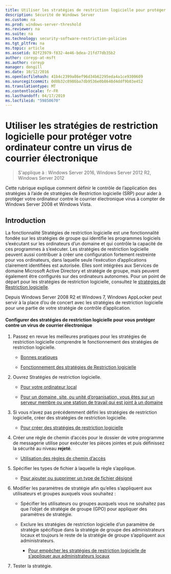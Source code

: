 ```yaml
---
title: Utiliser les stratégies de restriction logicielle pour protéger votre ordinateur contre un virus de courrier électronique
description: Sécurité de Windows Server
ms.custom: na
ms.prod: windows-server-threshold
ms.reviewer: na
ms.suite: na
ms.technology: security-software-restriction-policies
ms.tgt_pltfrm: na
ms.topic: article
ms.assetid: 02f23979-f832-4e46-bdea-21fd77db35b2
author: coreyp-at-msft
ms.author: coreyp
manager: dongill
ms.date: 10/12/2016
ms.openlocfilehash: 41b4c2399a86ef96d34b62295eda4a1ce9300609
ms.sourcegitcommit: 0d0b32c8986ba7db9536e0b8648d4ddf9b03e452
ms.translationtype: MT
ms.contentlocale: fr-FR
ms.lasthandoff: 04/17/2019
ms.locfileid: "59850670"
---
```

# <a name="use-software-restriction-policies-to-help-protect-your-computer-against-an-email-virus"></a>Utiliser les stratégies de restriction logicielle pour protéger votre ordinateur contre un virus de courrier électronique

>S'applique à : Windows Server 2016, Windows Server 2012 R2, Windows Server 2012

Cette rubrique explique comment définir le contrôle de l’application des stratégies à l’aide de stratégies de Restriction logicielle (SRP) pour aider à protéger votre ordinateur contre le courrier électronique virus à compter de Windows Server 2008 et Windows Vista.

## <a name="introduction"></a>Introduction
La fonctionnalité Stratégies de restriction logicielle est une fonctionnalité fondée sur les stratégies de groupe qui identifie les programmes logiciels s’exécutant sur les ordinateurs d’un domaine et qui contrôle la capacité de ces programmes à s’exécuter. Les stratégies de restriction logicielle peuvent aussi contribuer à créer une configuration fortement restreinte pour vos ordinateurs, dans laquelle seule l’exécution d’applications clairement identifiées est autorisée. Elles sont intégrées aux Services de domaine Microsoft Active Directory et stratégie de groupe, mais peuvent également être configurés sur des ordinateurs autonomes. Pour un point de départ pour les stratégies de restriction logicielle, consultez le [stratégies de Restriction logicielle](software-restriction-policies.md).

Depuis Windows Server 2008 R2 et Windows 7, Windows AppLocker peut servir à la place d’ou de concert avec les stratégies de restriction logicielle pour une partie de votre stratégie de contrôle d’application. 

#### <a name="configure-srp-to-help-protect-against-an-e-mail-virus"></a>Configurer des stratégies de restriction logicielle pour vous protéger contre un virus de courrier électronique

1.  Passez en revue les meilleures pratiques pour les stratégies de restriction logicielle comprendre le fonctionnement des stratégies de restriction logicielle.

    -   [Bonnes pratiques](software-restriction-policies-technical-overview.md#BKMK_Best_Practices)

    -   [Fonctionnement des stratégies de Restriction logicielle](https://technet.microsoft.com/library/cc786941(v=WS.10).aspx)

2.  Ouvrez Stratégies de restriction logicielle.

    -   [Pour votre ordinateur local](administer-software-restriction-policies.md#BKMK_1)

    -   [Pour un domaine, site, ou unité d’organisation, vous êtes sur un serveur membre ou une station de travail qui est joint à un domaine](administer-software-restriction-policies.md#BKMK_2)

3.  Si vous n’avez pas précédemment défini les stratégies de restriction logicielle, créer des stratégies de restriction logicielle.

    -   [Pour créer des stratégies de restriction logicielle](administer-software-restriction-policies.md#BKMK_Create_SRP)

4.  Créer une règle de chemin d’accès pour le dossier de votre programme de messagerie utilise pour exécuter les pièces jointes et puis définissez la sécurité au niveau **rejeté**.

    -   [Utilisation des règles de chemin d’accès](work-with-software-restriction-policies-rules.md#BKMK_Path_Rules)

5.  Spécifier les types de fichier à laquelle la règle s’applique.

    -   [Pour ajouter ou supprimer un type de fichier désigné](administer-software-restriction-policies.md#BKMK_Add_Del)

6.  Modifier les paramètres de stratégie afin qu’elles s’appliquent aux utilisateurs et groupes auxquels vous souhaitez :

    -   Spécifier les utilisateurs ou groupes auxquels vous ne souhaitez pas que l’objet de stratégie de groupe (GPO) pour appliquer des paramètres de stratégie.

    -   Exclure les stratégies de restriction logicielle d’un paramètre de stratégie spécifique dans la stratégie de groupe des administrateurs locaux et toujours le reste de la stratégie de groupe s’appliquent aux administrateurs.

        -   [Pour empêcher les stratégies de restriction logicielle de s’appliquer aux administrateurs locaux](administer-software-restriction-policies.md#BKMK_Prevent_Admin)

7.  Tester la stratégie.


